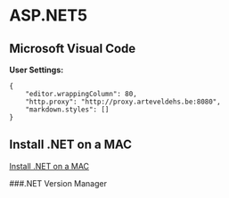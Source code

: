 ASP.NET5
========


Microsoft Visual Code
---------------------

**User Settings:**
```
{
	"editor.wrappingColumn": 80,
	"http.proxy": "http://proxy.arteveldehs.be:8080",
	"markdown.styles": []
}
```


Install .NET on a MAC
---------------------

[Install .NET on a MAC](http://docs.asp.net/en/latest/getting-started/installing-on-mac.html)

###.NET Version Manager


